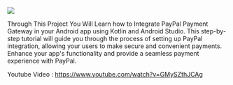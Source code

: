  <img src="https://img.youtube.com/vi/GMySZthJCAg/maxresdefault.jpg"></img>

Through This Project You Will Learn how to Integrate PayPal Payment Gateway in your Android app using Kotlin and Android Studio.
This step-by-step tutorial will guide you through the process of setting up PayPal integration, allowing your users to make secure and convenient payments. Enhance your app's functionality and provide a seamless payment experience with PayPal.

Youtube Video : https://www.youtube.com/watch?v=GMySZthJCAg
